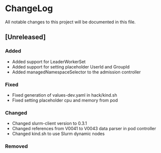 # ChangeLog

All notable changes to this project will be documented in this file.

## [Unreleased]

### Added

- Added support for LeaderWorkerSet
- Added support for setting placeholder UserId and GroupId
- Added managedNamespaceSelector to the admission controller

### Fixed

- Fixed generation of values-dev.yaml in hack/kind.sh
- Fixed setting placeholder cpu and memory from pod

### Changed

- Changed slurm-client version to 0.3.1
- Changed references from V0041 to V0043 data parser in pod controller
- Changed kind.sh to use Slurm dynamic nodes

### Removed
